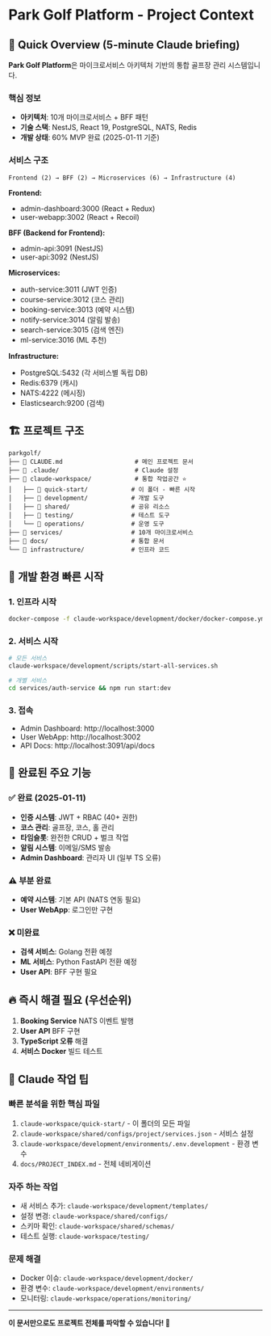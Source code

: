 # Park Golf Platform - Project Context

## 🎯 Quick Overview (5-minute Claude briefing)

**Park Golf Platform**은 마이크로서비스 아키텍처 기반의 통합 골프장 관리 시스템입니다.

### 핵심 정보
- **아키텍처**: 10개 마이크로서비스 + BFF 패턴
- **기술 스택**: NestJS, React 19, PostgreSQL, NATS, Redis
- **개발 상태**: 60% MVP 완료 (2025-01-11 기준)

### 서비스 구조
```
Frontend (2) → BFF (2) → Microservices (6) → Infrastructure (4)
```

**Frontend:**
- admin-dashboard:3000 (React + Redux)
- user-webapp:3002 (React + Recoil)

**BFF (Backend for Frontend):**
- admin-api:3091 (NestJS)
- user-api:3092 (NestJS)

**Microservices:**
- auth-service:3011 (JWT 인증)
- course-service:3012 (코스 관리)
- booking-service:3013 (예약 시스템)
- notify-service:3014 (알림 발송)
- search-service:3015 (검색 엔진)
- ml-service:3016 (ML 추천)

**Infrastructure:**
- PostgreSQL:5432 (각 서비스별 독립 DB)
- Redis:6379 (캐시)
- NATS:4222 (메시징)
- Elasticsearch:9200 (검색)

## 🏗️ 프로젝트 구조

```
parkgolf/
├── 📄 CLAUDE.md                    # 메인 프로젝트 문서
├── 📁 .claude/                     # Claude 설정
├── 📁 claude-workspace/            # 통합 작업공간 ⭐
│   ├── 📁 quick-start/            # 이 폴더 - 빠른 시작
│   ├── 📁 development/            # 개발 도구
│   ├── 📁 shared/                 # 공유 리소스
│   ├── 📁 testing/                # 테스트 도구
│   └── 📁 operations/             # 운영 도구
├── 📁 services/                   # 10개 마이크로서비스
├── 📁 docs/                       # 통합 문서
└── 📁 infrastructure/             # 인프라 코드
```

## 🚀 개발 환경 빠른 시작

### 1. 인프라 시작
```bash
docker-compose -f claude-workspace/development/docker/docker-compose.yml up -d
```

### 2. 서비스 시작
```bash
# 모든 서비스
claude-workspace/development/scripts/start-all-services.sh

# 개별 서비스
cd services/auth-service && npm run start:dev
```

### 3. 접속
- Admin Dashboard: http://localhost:3000
- User WebApp: http://localhost:3002
- API Docs: http://localhost:3091/api/docs

## 🎯 완료된 주요 기능

### ✅ 완료 (2025-01-11)
- **인증 시스템**: JWT + RBAC (40+ 권한)
- **코스 관리**: 골프장, 코스, 홀 관리
- **타임슬롯**: 완전한 CRUD + 벌크 작업
- **알림 시스템**: 이메일/SMS 발송
- **Admin Dashboard**: 관리자 UI (일부 TS 오류)

### ⚠️ 부분 완료
- **예약 시스템**: 기본 API (NATS 연동 필요)
- **User WebApp**: 로그인만 구현

### ❌ 미완료
- **검색 서비스**: Golang 전환 예정
- **ML 서비스**: Python FastAPI 전환 예정
- **User API**: BFF 구현 필요

## 🔥 즉시 해결 필요 (우선순위)

1. **Booking Service** NATS 이벤트 발행
2. **User API** BFF 구현
3. **TypeScript 오류** 해결
4. **서비스 Docker** 빌드 테스트

## 🧠 Claude 작업 팁

### 빠른 분석을 위한 핵심 파일
1. `claude-workspace/quick-start/` - 이 폴더의 모든 파일
2. `claude-workspace/shared/configs/project/services.json` - 서비스 설정
3. `claude-workspace/development/environments/.env.development` - 환경 변수
4. `docs/PROJECT_INDEX.md` - 전체 네비게이션

### 자주 하는 작업
- 새 서비스 추가: `claude-workspace/development/templates/`
- 설정 변경: `claude-workspace/shared/configs/`
- 스키마 확인: `claude-workspace/shared/schemas/`
- 테스트 실행: `claude-workspace/testing/`

### 문제 해결
- Docker 이슈: `claude-workspace/development/docker/`
- 환경 변수: `claude-workspace/development/environments/`
- 모니터링: `claude-workspace/operations/monitoring/`

---

**이 문서만으로도 프로젝트 전체를 파악할 수 있습니다! 🎉**
